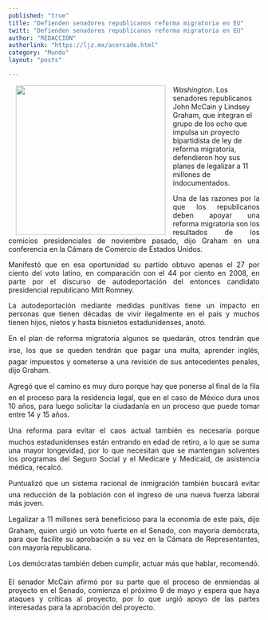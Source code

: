 ```yaml
---
published: "true"
title: "Defienden senadores republicanos reforma migratoria en EU"
twitt: "Defienden senadores republicanos reforma migratoria en EU"
author: "REDACCION"
authorlink: "https://ljz.mx/acercade.html"
category: "Mundo"
layout: "posts"

---
```


<p align="justify" />

<img src="http://ljz.mx/images/stories/fotos_abril2013/migranteeu1.jpg" border="0" width="300" style="margin-left: 15px; margin-right: 15px; float: left;" />*Washington*. Los senadores republicanos John McCain y Lindsey Graham, que integran el grupo de los ocho que impulsa un proyecto bipartidista de ley de reforma migratoria, defendieron hoy sus planes de legalizar a 11 millones de indocumentados. </p> <p align="justify">
  Una de las razones por la que los republicanos deben apoyar una reforma migratoria son los resultados de los comicios presidenciales de noviembre pasado, dijo Graham en una conferencia en la Cámara de Comercio de Estados Unidos.
</p>

<p align="justify">
  Manifestó que en esa oportunidad su partido obtuvo apenas el 27 por ciento del voto latino, en comparación con el 44 por ciento en 2008, en parte por el discurso de autodeportación del entonces candidato presidencial republicano Mitt Romney.
</p>

<p align="justify">
  La autodeportación mediante medidas punitivas tiene un impacto en personas que tienen décadas de vivir ilegalmente en el país y muchos tienen hijos, nietos y hasta bisnietos estadunidenses, anotó.
</p>

<p align="justify">
  En el plan de reforma migratoria algunos se quedarán, otros tendrán que irse, los que se queden tendrán que pagar una multa, aprender inglés, pagar impuestos y someterse a una revisión de sus antecedentes penales, dijo Graham.
</p>

<p align="justify">
  Agregó que el camino es muy duro porque hay que ponerse al final de la fila en el proceso para la residencia legal, que en el caso de México dura unos 10 años, para luego solicitar la ciudadanía en un proceso que puede tomar entre 14 y 15 años.
</p>

<p align="justify">
  Una reforma para evitar el caos actual también es necesaria porque muchos estadunidenses están entrando en edad de retiro, a lo que se suma una mayor longevidad, por lo que necesitan que se mantengan solventes los programas del Seguro Social y el Medicare y Medicaid, de asistencia médica, recalcó.
</p>

<p align="justify">
  Puntualizó que un sistema racional de inmigración también buscará evitar una reducción de la población con el ingreso de una nueva fuerza laboral más joven.
</p>

<p align="justify">
  Legalizar a 11 millones será beneficioso para la economía de este país, dijo Graham, quien urgió un voto fuerte en el Senado, con mayoría demócrata, para que facilite su aprobación a su vez en la Cámara de Representantes, con mayoría republicana.
</p>

<p align="justify">
  Los demócratas también deben cumplir, actuar más que hablar, recomendó.
</p>

<p align="justify">
  El senador McCain afirmó por su parte que el proceso de enmiendas al proyecto en el Senado, comienza el próximo 9 de mayo y espera que haya ataques y críticas al proyecto, por lo que urgió apoyo de las partes interesadas para la aprobación del proyecto.
</p>
